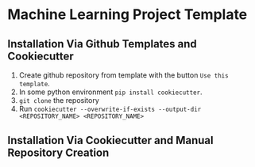 # Machine Learning Project Template

## Installation Via Github Templates and Cookiecutter

1. Create github repository from template with the button `Use this template`.
1. In some python environment `pip install cookiecutter`.
1. `git clone` the repository
1. Run `cookiecutter --overwrite-if-exists --output-dir <REPOSITORY_NAME> <REPOSITORY_NAME>`

## Installation Via Cookiecutter and Manual Repository Creation